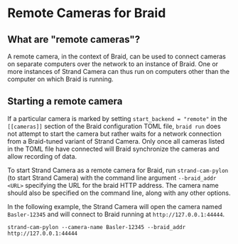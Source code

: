# Remote Cameras for Braid

## What are "remote cameras"?

A remote camera, in the context of Braid, can be used to connect cameras on
separate computers over the network to an instance of Braid. One or more
instances of Strand Camera can thus run on computers other than the computer on
which Braid is running.

## Starting a remote camera

If a particular camera is marked by setting `start_backend = "remote"` in the
`[[cameras]]` section of the Braid configuration TOML file, `braid run` does not
attempt to start the camera but rather waits for a network connection from a
Braid-tuned variant of Strand Camera. Only once all cameras listed in the TOML
file have connected will Braid synchronize the cameras and allow recording of
data.

To start Strand Camera as a remote camera for Braid, run `strand-cam-pylon` (to
start Strand Camera) with the command line argument `--braid_addr <URL>`
specifying the URL for the braid HTTP address. The camera name should also be
specified on the command line, along with any other options.

In the following example, the Strand Camera will open the camera named
`Basler-12345` and will connect to Braid running at `http://127.0.0.1:44444`.

```ignore
strand-cam-pylon --camera-name Basler-12345 --braid_addr http://127.0.0.1:44444
```
